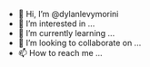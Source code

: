 - 👋 Hi, I’m @dylanlevymorini
- 👀 I’m interested in ...
- 🌱 I’m currently learning ...
- 💞️ I’m looking to collaborate on ...
- 📫 How to reach me ...

<!---
dylanlevymorini/dylanlevymorini is a ✨ special ✨ repository because its `README.md` (this file) appears on your GitHub profile.
You can click the Preview link to take a look at your changes.
--->
